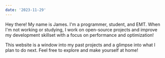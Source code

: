 ```yaml
---
date: '2023-11-29'
---
```

Hey there! My name is James. I'm a programmer, student, and EMT. When I'm not working or studying, I work on open-source projects and improve my development skillset with a focus on performance and optimization!

This website is a window into my past projects and a glimpse into what I plan to do next. Feel free to explore and make yourself at home!

